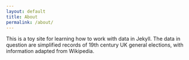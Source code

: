 ```yaml
---
layout: default
title: About
permalink: /about/
---
```


This is a toy site for learning how to work with data in Jekyll. The data in question are simplified records of 19th century UK general elections, with information adapted from Wikipedia.
